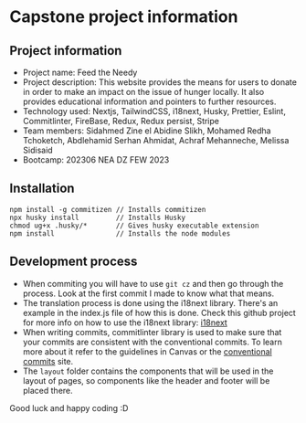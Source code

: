 # Capstone project information

## Project information

-   Project name: Feed the Needy
-   Project description: This website provides the means for users to donate in order to make an impact on the issue of hunger locally. It also provides educational information and pointers to further resources.
-   Technology used: Nextjs, TailwindCSS, i18next, Husky, Prettier, Eslint, Commitlinter, FireBase, Redux, Redux persist, Stripe
-   Team members: Sidahmed Zine el Abidine Slikh, Mohamed Redha Tchoketch, Abdlehamid Serhan Ahmidat, Achraf Mehanneche, Melissa Sidisaid
-   Bootcamp: 202306 NEA DZ FEW 2023 

## Installation

```shell
npm install -g commitizen // Installs commitizen
npx husky install         // Installs Husky
chmod ug+x .husky/*       // Gives husky executable extension
npm install               // Installs the node modules
```

## Development process

-   When commiting you will have to use `git cz` and then go through the process. Look at the first commit I made to know what that means.
-   The translation process is done using the i18next library. There's an example in the index.js file of how this is done. Check this github project for more info on how to use the i18next library: [i18next](https://github.com/i18next/next-i18next)
-   When writing commits, commitlinter library is used to make sure that your commits are consistent with the conventional commits. To learn more about it refer to the guidelines in Canvas or the [conventional commits](https://www.conventionalcommits.org/en/v1.0.0/#summary) site.
-   The `layout` folder contains the components that will be used in the layout of pages, so components like the header and footer will be placed there.

Good luck and happy coding :D
